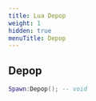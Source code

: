 ```yaml
---
title: Lua Depop
weight: 1
hidden: true
menuTitle: Depop
---
```

## Depop
```lua
Spawn:Depop(); -- void
```